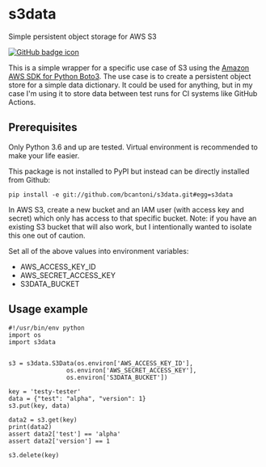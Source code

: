 # s3data

Simple persistent object storage for AWS S3

[![GitHub badge icon](https://github.com/bcantoni/s3data/workflows/Unit%20tests/badge.svg)](https://github.com/bcantoni/s3data/actions/workflows/unittests.yml)

This is a simple wrapper for a specific use case of S3 using the [Amazon AWS SDK for Python Boto3](https://aws.amazon.com/sdk-for-python/). The use case is to create a persistent object store for a simple data dictionary. It could be used for anything, but in my case I'm using it to store data between test runs for CI systems like GitHub Actions.

## Prerequisites

Only Python 3.6 and up are tested. Virtual environment is recommended to make your life easier.

This package is not installed to PyPI but instead can be directly installed from Github:

    pip install -e git://github.com/bcantoni/s3data.git#egg=s3data

In AWS S3, create a new bucket and an IAM user (with access key and secret) which only has access to that specific bucket. Note: if you have an existing S3 bucket that will also work, but I intentionally wanted to isolate this one out of caution.

Set all of the above values into environment variables:

* AWS_ACCESS_KEY_ID
* AWS_SECRET_ACCESS_KEY
* S3DATA_BUCKET

## Usage example

    #!/usr/bin/env python
    import os
    import s3data


    s3 = s3data.S3Data(os.environ['AWS_ACCESS_KEY_ID'],
                    os.environ['AWS_SECRET_ACCESS_KEY'],
                    os.environ['S3DATA_BUCKET'])

    key = 'testy-tester'
    data = {"test": "alpha", "version": 1}
    s3.put(key, data)

    data2 = s3.get(key)
    print(data2)
    assert data2['test'] == 'alpha'
    assert data2['version'] == 1

    s3.delete(key)
